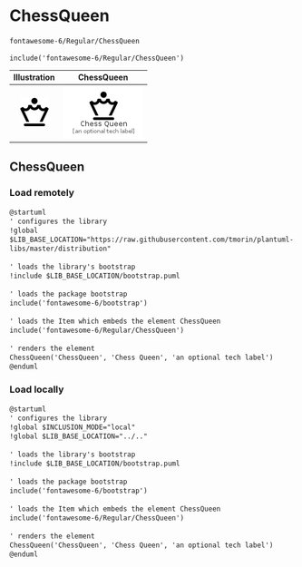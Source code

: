 # ChessQueen


```text
fontawesome-6/Regular/ChessQueen
```

```text
include('fontawesome-6/Regular/ChessQueen')
```



| Illustration | ChessQueen |
| :---: | :---: |
| ![illustration for Illustration](../../fontawesome-6/Regular/ChessQueen.png) | ![illustration for ChessQueen](../../fontawesome-6/Regular/ChessQueen.Local.png) |




## ChessQueen

### Load remotely
```plantuml
@startuml
' configures the library
!global $LIB_BASE_LOCATION="https://raw.githubusercontent.com/tmorin/plantuml-libs/master/distribution"

' loads the library's bootstrap
!include $LIB_BASE_LOCATION/bootstrap.puml

' loads the package bootstrap
include('fontawesome-6/bootstrap')

' loads the Item which embeds the element ChessQueen
include('fontawesome-6/Regular/ChessQueen')

' renders the element
ChessQueen('ChessQueen', 'Chess Queen', 'an optional tech label')
@enduml
```

### Load locally
```plantuml
@startuml
' configures the library
!global $INCLUSION_MODE="local"
!global $LIB_BASE_LOCATION="../.."

' loads the library's bootstrap
!include $LIB_BASE_LOCATION/bootstrap.puml

' loads the package bootstrap
include('fontawesome-6/bootstrap')

' loads the Item which embeds the element ChessQueen
include('fontawesome-6/Regular/ChessQueen')

' renders the element
ChessQueen('ChessQueen', 'Chess Queen', 'an optional tech label')
@enduml
```

